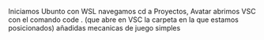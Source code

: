 Iniciamos Ubunto con WSL
navegamos cd a Proyectos, Avatar
abrimos VSC con el comando code . (que abre en VSC la carpeta en la que estamos posicionados)
añadidas mecanicas de juego simples
